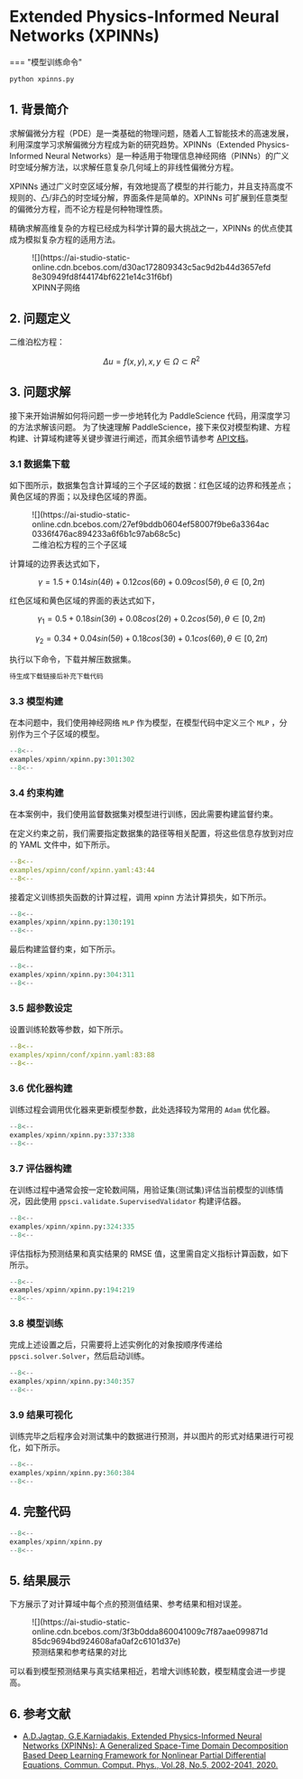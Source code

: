 # Extended Physics-Informed Neural Networks (XPINNs)

=== "模型训练命令"

``` sh
python xpinns.py
```

## 1. 背景简介

求解偏微分方程（PDE）是一类基础的物理问题，随着人工智能技术的高速发展，利用深度学习求解偏微分方程成为新的研究趋势。XPINNs（Extended Physics-Informed Neural Networks）是一种适用于物理信息神经网络（PINNs）的广义时空域分解方法，以求解任意复杂几何域上的非线性偏微分方程。

XPINNs 通过广义时空区域分解，有效地提高了模型的并行能力，并且支持高度不规则的、凸/非凸的时空域分解，界面条件是简单的。XPINNs 可扩展到任意类型的偏微分方程，而不论方程是何种物理性质。

精确求解高维复杂的方程已经成为科学计算的最大挑战之一，XPINNs 的优点使其成为模拟复杂方程的适用方法。

<figure markdown>
  ![](https://ai-studio-static-online.cdn.bcebos.com/d30ac172809343c5ac9d2b44d3657efd8e30949fd8f44174bf6221e14c31f6bf)
  <figcaption>XPINN子网络</figcaption>
</figure>

## 2. 问题定义

二维泊松方程：

$$ \Delta u = f(x, y),  x,y \in \Omega \subset R^2$$

## 3. 问题求解

接下来开始讲解如何将问题一步一步地转化为 PaddleScience 代码，用深度学习的方法求解该问题。
为了快速理解 PaddleScience，接下来仅对模型构建、方程构建、计算域构建等关键步骤进行阐述，而其余细节请参考 [API文档](../api/arch.md)。

### 3.1 数据集下载

如下图所示，数据集包含计算域的三个子区域的数据：红色区域的边界和残差点；黄色区域的界面；以及绿色区域的界面。

<figure markdown>
  ![](https://ai-studio-static-online.cdn.bcebos.com/27ef9bddb0604ef58007f9be6a3364ac0336f476ac894233a6f6b1c97ab68c5c)
  <figcaption>二维泊松方程的三个子区域</figcaption>
</figure>

计算域的边界表达式如下，

$$ \gamma =1.5+0.14 sin(4θ)+0.12 cos(6θ)+0.09 cos(5θ), θ \in [0,2π) $$

红色区域和黄色区域的界面的表达式如下，

$$ \gamma_1 =0.5+0.18 sin(3θ)+0.08 cos(2θ)+0.2 cos(5θ), θ \in [0,2π)$$

$$ \gamma_2 =0.34+0.04 sin(5θ)+0.18 cos(3θ)+0.1 cos(6θ), θ \in [0,2π) $$

执行以下命令，下载并解压数据集。

``` sh
待生成下载链接后补充下载代码
```

### 3.3 模型构建

在本问题中，我们使用神经网络 `MLP` 作为模型，在模型代码中定义三个 `MLP` ，分别作为三个子区域的模型。

``` py linenums="301"
--8<--
examples/xpinn/xpinn.py:301:302
--8<--
```

### 3.4 约束构建

在本案例中，我们使用监督数据集对模型进行训练，因此需要构建监督约束。

在定义约束之前，我们需要指定数据集的路径等相关配置，将这些信息存放到对应的 YAML 文件中，如下所示。

``` yaml linenums="43"
--8<--
examples/xpinn/conf/xpinn.yaml:43:44
--8<--
```

接着定义训练损失函数的计算过程，调用 xpinn 方法计算损失，如下所示。

``` py linenums="130"
--8<--
examples/xpinn/xpinn.py:130:191
--8<--
```

最后构建监督约束，如下所示。

``` py linenums="304"
--8<--
examples/xpinn/xpinn.py:304:311
--8<--
```

### 3.5 超参数设定

设置训练轮数等参数，如下所示。

``` yaml linenums="83"
--8<--
examples/xpinn/conf/xpinn.yaml:83:88
--8<--
```

### 3.6 优化器构建

训练过程会调用优化器来更新模型参数，此处选择较为常用的 `Adam` 优化器。

``` py linenums="337"
--8<--
examples/xpinn/xpinn.py:337:338
--8<--
```

### 3.7 评估器构建

在训练过程中通常会按一定轮数间隔，用验证集(测试集)评估当前模型的训练情况，因此使用 `ppsci.validate.SupervisedValidator` 构建评估器。

``` py linenums="100"
--8<--
examples/xpinn/xpinn.py:324:335
--8<--
```

评估指标为预测结果和真实结果的 RMSE 值，这里需自定义指标计算函数，如下所示。

``` py linenums="194"
--8<--
examples/xpinn/xpinn.py:194:219
--8<--
```

### 3.8 模型训练

完成上述设置之后，只需要将上述实例化的对象按顺序传递给 `ppsci.solver.Solver`，然后启动训练。

``` py linenums="340"
--8<--
examples/xpinn/xpinn.py:340:357
--8<--
```

### 3.9 结果可视化

训练完毕之后程序会对测试集中的数据进行预测，并以图片的形式对结果进行可视化，如下所示。

``` py linenums="360"
--8<--
examples/xpinn/xpinn.py:360:384
--8<--
```

## 4. 完整代码

``` py linenums="1" title="cfdgcn.py"
--8<--
examples/xpinn/xpinn.py
--8<--
```

## 5. 结果展示

下方展示了对计算域中每个点的预测值结果、参考结果和相对误差。

<figure markdown>
  ![](https://ai-studio-static-online.cdn.bcebos.com/3f3b0dda860041009c7f87aae099871d85dc9694bd924608afa0af2c6101d37e)
  <figcaption>预测结果和参考结果的对比</figcaption>
</figure>

可以看到模型预测结果与真实结果相近，若增大训练轮数，模型精度会进一步提高。

## 6. 参考文献

* [A.D.Jagtap, G.E.Karniadakis, Extended Physics-Informed Neural Networks (XPINNs): A Generalized Space-Time Domain Decomposition Based Deep Learning Framework for Nonlinear Partial Differential Equations, Commun. Comput. Phys., Vol.28, No.5, 2002-2041, 2020.](https://doi.org/10.4208/cicp.OA-2020-0164)
